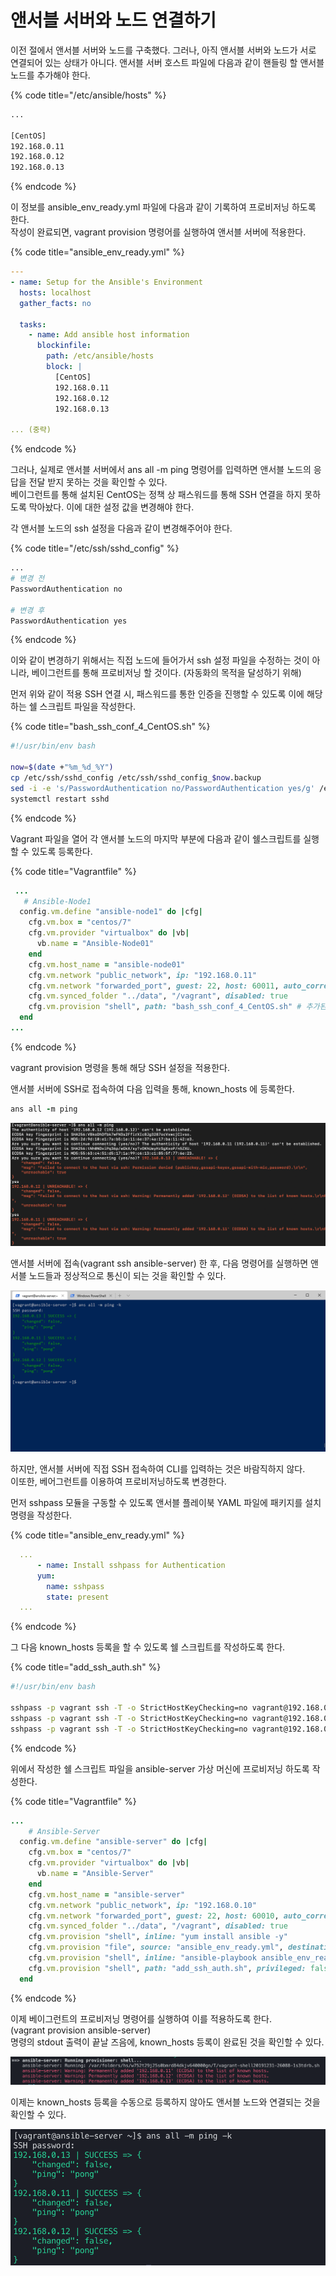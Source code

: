 # 앤서블 서버와 노드 연결하기

이전 절에서 앤서블 서버와 노드를 구축했다. 그러나, 아직 앤서블 서버와 노드가 서로 연결되어 있는 상태가 아니다. 앤서블 서버 호스트 파일에 다음과 같이 핸들링 할 앤서블 노드를 추가해야 한다.

{% code title="/etc/ansible/hosts" %}
```bash
...

[CentOS]
192.168.0.11
192.168.0.12
192.168.0.13

```
{% endcode %}

이 정보를 ansible\_env\_ready.yml 파일에 다음과 같이 기록하여 프로비저닝 하도록 한다.   
작성이 완료되면, vagrant provision 명령어를 실행하여 앤서블 서버에 적용한다.

{% code title="ansible\_env\_ready.yml" %}
```yaml
---
- name: Setup for the Ansible's Environment
  hosts: localhost
  gather_facts: no

  tasks:
    - name: Add ansible host information
      blockinfile:
        path: /etc/ansible/hosts
        block: |
          [CentOS]
          192.168.0.11
          192.168.0.12
          192.168.0.13

... (중략)
```
{% endcode %}

그러나, 실제로 앤서블 서버에서 ans all -m ping 명령어를 입력하면 앤서블 노드의 응답을 전달 받지 못하는 것을 확인할 수 있다.  
베이그런트를 통해 설치된 CentOS는 정책 상 패스워드를 통해 SSH 연결을 하지 못하도록 막아놨다. 이에 대한 설정 값을 변경해야 한다.

각 앤서블 노드의 ssh 설정을 다음과 같이 변경해주어야 한다.

{% code title="/etc/ssh/sshd\_config" %}
```bash
...
# 변경 전
PasswordAuthentication no

# 변경 후
PasswordAuthentication yes
```
{% endcode %}

이와 같이 변경하기 위해서는 직접 노드에 들어가서 ssh 설정 파일을 수정하는 것이 아니라, 베이그런트를 통해 프로비저닝 할 것이다. \(자동화의 목적을 달성하기 위해\)

먼저 위와 같이 적용 SSH 연결 시, 패스워드를 통한 인증을 진행할 수 있도록  이에 해당 하는 쉘 스크립트 파일을 작성한다.

{% code title="bash\_ssh\_conf\_4\_CentOS.sh" %}
```bash
#!/usr/bin/env bash

now=$(date +"%m_%d_%Y")
cp /etc/ssh/sshd_config /etc/ssh/sshd_config_$now.backup
sed -i -e 's/PasswordAuthentication no/PasswordAuthentication yes/g' /etc/ssh/sshd_config
systemctl restart sshd
```
{% endcode %}

Vagrant 파일을 열어 각 앤서블 노드의 마지막 부분에 다음과 같이 쉘스크립트를 실행할 수 있도록 등록한다.

{% code title="Vagrantfile" %}
```ruby
 ...
   # Ansible-Node1
  config.vm.define "ansible-node1" do |cfg|
    cfg.vm.box = "centos/7"
    cfg.vm.provider "virtualbox" do |vb|
      vb.name = "Ansible-Node01"
    end
    cfg.vm.host_name = "ansible-node01"
    cfg.vm.network "public_network", ip: "192.168.0.11"
    cfg.vm.network "forwarded_port", guest: 22, host: 60011, auto_correct: true, id: "ssh"
    cfg.vm.synced_folder "../data", "/vagrant", disabled: true
    cfg.vm.provision "shell", path: "bash_ssh_conf_4_CentOS.sh" # 추가된 부분
  end
...
```
{% endcode %}

vagrant provision 명령을 통해 해당 SSH 설정을 적용한다.

앤서블 서버에 SSH로 접속하여 다음 입력을 통해, known\_hosts 에 등록한다.

```ruby
ans all -m ping
```

![](.gitbook/assets/image%20%283%29.png)

앤서블 서버에 접속\(vagrant ssh ansible-server\) 한 후, 다음 명령어를 실행하면 앤서블 노드들과 정상적으로 통신이 되는 것을 확인할 수 있다.

![](.gitbook/assets/image.png)

하지만, 앤서블 서버에 직접 SSH 접속하여 CLI를 입력하는 것은 바람직하지 않다.  
이또한, 베어그런트를 이용하여 프로비저닝하도록 변경한다.

  
먼저 sshpass 모듈을 구동할 수 있도록 앤서블 플레이북 YAML 파일에 패키지를 설치 명령을 작성한다.

{% code title="ansible\_env\_ready.yml" %}
```yaml
  ...
      - name: Install sshpass for Authentication
      yum:
        name: sshpass
        state: present
  ...
```
{% endcode %}

그 다음 known\_hosts 등록을 할 수 있도록 쉘 스크립트를 작성하도록 한다.

{% code title="add\_ssh\_auth.sh" %}
```bash
#!/usr/bin/env bash

sshpass -p vagrant ssh -T -o StrictHostKeyChecking=no vagrant@192.168.0.11
sshpass -p vagrant ssh -T -o StrictHostKeyChecking=no vagrant@192.168.0.12
sshpass -p vagrant ssh -T -o StrictHostKeyChecking=no vagrant@192.168.0.13
```
{% endcode %}

위에서 작성한 쉘 스크립트 파일을 ansible-server 가상 머신에 프로비저닝 하도록 작성한다.

{% code title="Vagrantfile" %}
```ruby
...
    # Ansible-Server
  config.vm.define "ansible-server" do |cfg|
    cfg.vm.box = "centos/7"
    cfg.vm.provider "virtualbox" do |vb|
      vb.name = "Ansible-Server"
    end
    cfg.vm.host_name = "ansible-server"
    cfg.vm.network "public_network", ip: "192.168.0.10"
    cfg.vm.network "forwarded_port", guest: 22, host: 60010, auto_correct: true, id: "ssh"
    cfg.vm.synced_folder "../data", "/vagrant", disabled: true
    cfg.vm.provision "shell", inline: "yum install ansible -y"
    cfg.vm.provision "file", source: "ansible_env_ready.yml", destination: "ansible_env_ready.yml"
    cfg.vm.provision "shell", inline: "ansible-playbook ansible_env_ready.yml"
    cfg.vm.provision "shell", path: "add_ssh_auth.sh", privileged: false # 추가된 부
  end
```
{% endcode %}

이제 베이그런트의 프로비저닝 명령어를 실행하여 이를 적용하도록 한다.   
\(vagrant provision ansible-server\)  
명령의 stdout 출력이 끝날 즈음에, known\_hosts 등록이 완료된 것을 확인할 수 있다.

![](.gitbook/assets/image%20%281%29.png)

이제는 known\_hosts 등록을 수동으로 등록하지 않아도 앤서블 노드와 연결되는 것을 확인할 수 있다.

![](.gitbook/assets/image%20%289%29.png)

